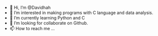 - 👋 Hi, I’m @Davidhah
- 👀 I’m interested in making programs with C language and data analysis.
- 🌱 I’m currently learning Python and C
- 💞️ I’m looking for collaborate on Github.
- 📫 How to reach me ...

<!---
Davidhah/Davidhah is a ✨ special ✨ repository because its `README.md` (this file) appears on your GitHub profile.
You can click the Preview link to take a look at your changes.
--->
